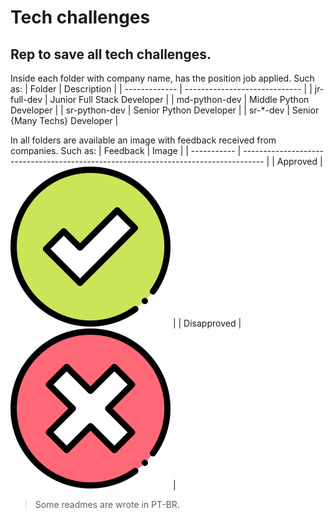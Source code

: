 # Tech challenges

Rep to save all tech challenges.
---
Inside each folder with company name, has the position job applied. Such as:
| Folder        | Description                   |
| ------------- | ----------------------------- |
| jr-full-dev   | Junior Full Stack Developer   |
| md-python-dev | Middle Python Developer       |
| sr-python-dev | Senior Python Developer       |
| sr-*-dev      | Senior {Many Techs} Developer |

In all folders are available an image with feedback received from companies. Such as:
| Feedback    | Image                                                                               |
| ----------- | ----------------------------------------------------------------------------------- |
| Approved    | ![](https://github.com/allsou/ProcessosSeletivos/blob/master/assets/check-mark.png) |
| Disapproved | ![](https://github.com/allsou/ProcessosSeletivos/blob/master/assets/cancel.png)     |

> Some readmes are wrote in PT-BR.